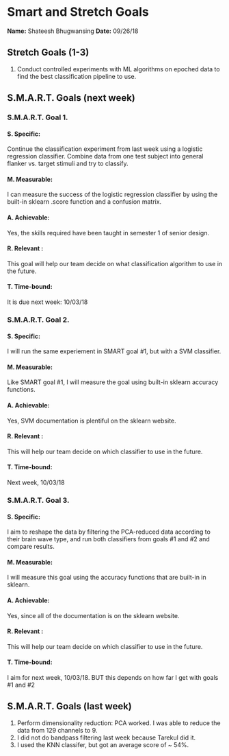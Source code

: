 # Smart and Stretch Goals

**Name:** Shateesh Bhugwansing
**Date:** 09/26/18

## Stretch Goals (1-3)

1. Conduct controlled experiments with ML algorithms on epoched data to find the best classification pipeline to use. 


## S.M.A.R.T. Goals (next week)

### S.M.A.R.T. Goal 1.

#### S. Specific: 
Continue the classification experiment from last week using a logistic regression classifier. Combine data from one test subject into general flanker vs. target stimuli and try to classify. 

#### M. Measurable: 
I can measure the success of the logistic regression classifier by using the built-in sklearn .score function and a confusion matrix. 

#### A. Achievable: 
Yes, the skills required have been taught in semester 1 of senior design. 

#### R. Relevant :
This goal will help our team decide on what classification algorithm to use in the future. 


#### T. Time-bound: 
It is due next week: 10/03/18

### S.M.A.R.T. Goal 2.

#### S. Specific: 
I will run the same experiement in SMART goal #1, but with a SVM classifier. 

#### M. Measurable: 
Like SMART goal #1, I will measure the goal using built-in sklearn accuracy functions. 

#### A. Achievable: 
Yes, SVM documentation is plentiful on the sklearn website. 

#### R. Relevant :
This will help our team decide on which classifier to use in the future. 


#### T. Time-bound: 
Next week, 10/03/18

### S.M.A.R.T. Goal 3.

#### S. Specific: 
I aim to reshape the data by filtering the PCA-reduced data according to their brain wave type, and run both classifiers from goals #1 and #2 and compare results. 

#### M. Measurable: 
I will measure this goal using the accuracy functions that are built-in in sklearn. 

#### A. Achievable: 
Yes, since all of the documentation is on the sklearn website. 

#### R. Relevant :
This will help our team decide on which classifier to use in the future. 


#### T. Time-bound: 
I aim for next week, 10/03/18. BUT this depends on how far I get with goals #1 and #2


## S.M.A.R.T. Goals (last week)

1. Perform dimensionality reduction: PCA worked. I was able to reduce the data from 129 channels to 9. 
2. I did not do bandpass filtering last week because Tarekul did it. 
3. I used the KNN classifer, but got an average score of ~ 54%. 

